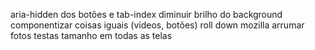 aria-hidden dos botões e tab-index
diminuir brilho do background
componentizar coisas iguais (vídeos, botões)
roll down mozilla
arrumar fotos
testas tamanho em todas as telas
